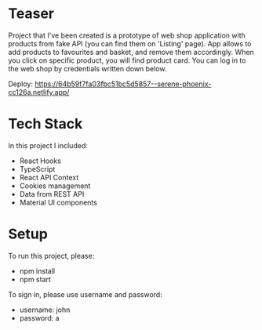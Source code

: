 # Teaser

Project that I've been created is a prototype of web shop application with products from fake API (you can find them on 'Listing' page). App allows to add products to favourites and basket, and remove them accordingly. When you click on specific product, you will find product card. You can log in to the web shop by credentials written down below.

Deploy: https://64b59f7fa03fbc51bc5d5857--serene-phoenix-cc126a.netlify.app/

# Tech Stack

In this project I included:

- React Hooks
- TypeScript
- React API Context
- Cookies management
- Data from REST API
- Material UI components

# Setup

To run this project, please:

- npm install
- npm start

To sign in, please use username and password:

- username: john
- password: a
